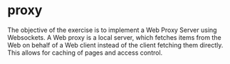 # proxy
The objective of the exercise is to implement a Web Proxy Server using Websockets. A Web proxy is a local server, which fetches items from the Web on behalf of a Web client instead of the client fetching them directly. This allows for caching of pages and access control.
